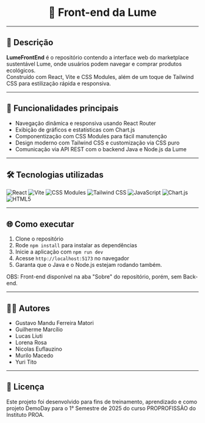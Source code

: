 <div align="center">
  <h1>📁 Front-end da Lume</h1>
</div>

---

## 📖 Descrição

**LumeFrontEnd** é o repositório contendo a interface web do marketplace sustentável Lume, onde usuários podem navegar e comprar produtos ecológicos.  
Construído com React, Vite e CSS Modules, além de um toque de Tailwind CSS para estilização rápida e responsiva.

---

## 🚀 Funcionalidades principais

- Navegação dinâmica e responsiva usando React Router  
- Exibição de gráficos e estatísticas com Chart.js  
- Componentização com CSS Modules para fácil manutenção  
- Design moderno com Tailwind CSS e customização via CSS puro  
- Comunicação via API REST com o backend Java e Node.js da Lume 

---

## 🛠️ Tecnologias utilizadas

![React](https://img.shields.io/badge/React-61DAFB?style=for-the-badge&logo=react&logoColor=black) ![Vite](https://img.shields.io/badge/Vite-646CFF?style=for-the-badge&logo=vite&logoColor=white) ![CSS Modules](https://img.shields.io/badge/CSS_Modules-0D2436?style=for-the-badge) ![Tailwind CSS](https://img.shields.io/badge/Tailwind_CSS-06B6D4?style=for-the-badge&logo=tailwind-css&logoColor=white) ![JavaScript](https://img.shields.io/badge/JavaScript-F7DF1E?style=for-the-badge&logo=javascript&logoColor=black) ![Chart.js](https://img.shields.io/badge/Chart.js-FF6384?style=for-the-badge) ![HTML5](https://img.shields.io/badge/HTML5-E34F26?style=for-the-badge&logo=html5&logoColor=white)


---

## 🌐 Como executar

1. Clone o repositório  
2. Rode `npm install` para instalar as dependências  
3. Inicie a aplicação com `npm run dev`  
4. Acesse `http://localhost:5173` no navegador
5. Garanta que o Java e o Node.js estejam rodando também.

OBS: Front-end disponível na aba "Sobre" do repositório, porém, sem Back-end.

---

## 👨‍💻 Autores

- Gustavo Mandu Ferreira Matori
- Guilherme Marcílio
- Lucas Liuti
- Lorena Rosa
- Nicolas Euflauzino
- Murilo Macedo
- Yuri Tito

---

## 📄 Licença

Este projeto foi desenvolvido para fins de treinamento, aprendizado e como projeto DemoDay para o 1° Semestre de 2025 do curso PROPROFISSÃO do Instituto PROA.
